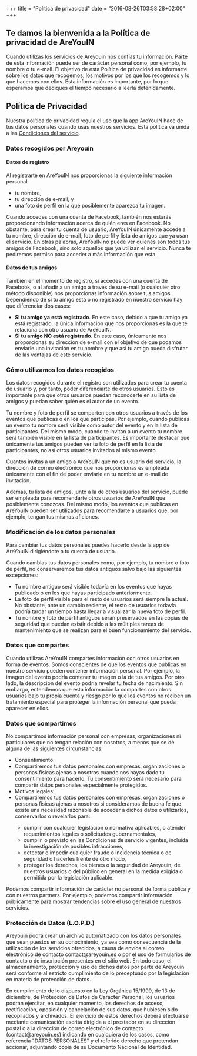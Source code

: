 +++
title = "Política de privacidad"
date = "2016-08-26T03:58:28+02:00"
+++
<div class="legal-info">
  <h2>Te damos la bienvenida a la Política de privacidad de AreYouIN</h2>
  <p>Cuando utilizas los servicios de Areyouin nos confías tu información. Parte de esta información puede ser de carácter personal como, por ejemplo, tu nombre o tu e-mail. El objetivo de esta Política de privacidad es informarte sobre los datos que recogemos, los motivos por los que los recogemos y lo que hacemos con ellos. Esta información es importante, por lo que esperamos que dediques el tiempo necesario a leerla detenidamente.</p>
  <h2>Política de Privacidad</h2>
  <p>Nuestra política de privacidad regula el uso que la app AreYouIN hace de tus datos personales cuando usas nuestros servicios. Esta política va unida a las <a href="/legal/terms">Condiciones del servicio</a>.</p>
</div>

<div class="legal-info">
  <h3>Datos recogidos por Areyouin</h3>
  <h4>Datos de registro</h4>
  <p>Al registrarte en AreYouIN nos proporcionas la siguiente información personal:</p>
  <ul>
    <li>tu nombre,</li>
    <li>tu dirección de e-mail, y</li>
    <li>una foto de perfil en la que posiblemente aparezca tu imagen.</li>
  </ul>
  <p>Cuando accedes con una cuenta de Facebook, también nos estarás proporcionando información acerca de quién eres en Facebook. No obstante, para crear tu cuenta de usuario, AreYouIN únicamente accede a tu nombre, dirección de e-mail, foto de perfil y lista de amigos que ya usan el servicio. En otras palabras, AreYouIN no puede ver quienes son todos tus amigos de Facebook, sino solo aquellos que ya utilizan el servicio. Nunca te pediremos permiso para acceder a más información que esta.</p>

  <h4>Datos de tus amigos</h4>
  <p>También en el momento de registro, si accedes con una cuenta de Facebook, o al añadir a un amigo a través de su e-mail (o cualquier otro método disponible) nos proporcionas información sobre tus amigos. Dependiendo de si tu amigo está o no registrado en nuestro servicio hay que diferenciar dos casos:</p>

  <ul>
    <li><strong>Si tu amigo ya está registrado</strong>. En este caso, debido a que tu amigo ya está registrado, la única información que nos proporcionas es la que te relaciona con otro usuario de AreYouIN.</li>
    <li><strong>Si tu amigo NO está registrado</strong>. En este caso, únicamente nos proporcionas su dirección de e-mail con el objetivo de que podamos enviarle una invitación en tu nombre y que así tu amigo pueda disfrutar de las ventajas de este servicio.</li>
  </ul>
</div>

<div class="legal-info">
  <h3>Cómo utilizamos los datos recogidos</h3>
  <p>Los datos recogidos durante el registro son utilizados para crear tu cuenta de usuario y, por tanto, poder diferenciarte de otros usuarios. Esto es importante para que otros usuarios puedan reconocerte en su lista de amigos y puedan saber quién es el autor de un evento.</p>
  <p>Tu nombre y foto de perfil se comparten con otros usuarios a través de los eventos que publicas o en los que participas. Por ejemplo, cuando publicas un evento tu nombre será visible como autor del evento y en la lista de participantes. Del mismo modo, cuando te invitan a un evento tu nombre será también visible en la lista de participantes. Es importante destacar que únicamente tus amigos pueden ver tu foto de perfil en la lista de participantes, no así otros usuarios invitados al mismo evento.</p>
  <p>Cuantos invitas a un amigo a AreYouIN que no es usuario del servicio, la dirección de correo electrónico que nos proporcionas es empleada únicamente con el fin de poder enviarle en tu nombre un e-mail de invitación.</p>
  <p>Además, tu lista de amigos, junto a la de otros usuarios del servicio, puede ser empleada para recomendarte otros usuarios de AreYouIN que posiblemente conozcas. Del mismo modo, los eventos que publicas en AreYouIN pueden ser utilizados para recomendarte a usuarios que, por ejemplo, tengan tus mismas aficiones.</p>
</div>

<div class="legal-info">
  <h3>Modificación de los datos personales</h3>
  <p>Para cambiar tus datos personales puedes hacerlo desde la app de AreYouIN dirigiéndote a tu cuenta de usuario.</p>
  <p>Cuando cambias tus datos personales como, por ejemplo, tu nombre o foto de perfil, no conservaremos tus datos antiguos salvo bajo las siguientes excepciones:</p>
  <ul>
    <li>Tu nombre antiguo será visible todavía en los eventos que hayas publicado o en los que hayas participado anteriormente.</li>
    <li>La foto de perfil visible para el resto de usuarios será siempre la actual. No obstante, ante un cambio reciente, el resto de usuarios todavía podría tardar un tiempo hasta llegar a visualizar la nueva foto de perfil.</li>
    <li>Tu nombre y foto de perfil antiguos serán preservados en las copias de seguridad que puedan existir debido a las múltiples tareas de mantenimiento que se realizan para el buen funcionamiento del servicio.</li>
  </ul>
</div>

<div class="legal-info">
  <h3>Datos que compartes</h3>
  <p>Cuando utilizas AreYouIN compartes información con otros usuarios en forma de eventos. Somos conscientes de que los eventos que publicas en nuestro servicio pueden contener información personal. Por ejemplo, la imagen del evento podría contener tu imagen o la de tus amigos. Por otro lado, la descripción del evento podría revelar tu fecha de nacimiento. Sin embargo, entendemos que esta información la compartes con otros usuarios bajo tu propia cuenta y riesgo por lo que los eventos no reciben un tratamiento especial para proteger la información personal que pueda aparecer en ellos.</p>
</div>

<div class="legal-info">
  <h3>Datos que compartimos</h3>
  <p>No compartimos información personal con empresas, organizaciones ni particulares que no tengan relación con nosotros, a menos que se dé alguna de las siguientes circunstancias:</p>
  <ul>
  <li class="title">Consentimiento:</li>
  <li class="body">Compartiremos tus datos personales con empresas, organizaciones o personas físicas ajenas a  nosotros cuando nos hayas dado tu consentimiento para hacerlo. Tu consentimiento será necesario para compartir datos personales especialmente protegidos.</li>
  <li class="title">Motivos legales:</li>
  <li class="body">Compartiremos tus datos personales con empresas, organizaciones o personas físicas ajenas a nosotros si consideramos de buena fe que existe una necesidad razonable de acceder a dichos datos o utilizarlos, conservarlos o revelarlos para:</li>
    <ul>
      <li>cumplir con cualquier legislación o normativa aplicables, o atender requerimientos legales o solicitudes gubernamentales,</li>
      <li>cumplir lo previsto en las Condiciones de servicio vigentes, incluida la investigación de posibles infracciones,</li>
      <li>detectar o impedir cualquier fraude o incidencia técnica o de seguridad o hacerles frente de otro modo,</li>
      <li>proteger los derechos, los bienes o la seguridad de Areyouin, de nuestros usuarios o del público en general en la medida exigida o permitida por la legislación aplicable.</li>
    </ul>
  </ul>
  <p>Podemos compartir información de carácter no personal de forma pública y con nuestros partners. Por ejemplo, podemos compartir información públicamente para mostrar tendencias sobre el uso general de nuestros servicios.</p>
</div>

<div class="legal-info">
  <h3>Protección de Datos (L.O.P.D.)</h3>
  <p>Areyouin podrá crear un archivo automatizado con los datos personales que sean puestos en su conocimiento, ya sea como consecuencia de la utilización de los servicios ofrecidos, a causa de envíos al correo electrónico de contacto contact@areyouin.es o por el uso de formularios de contacto o de inscripción presentes en el sitio web. En todo caso, el almacenamiento, protección y uso de dichos datos por parte de Areyouin será conforme al estricto cumplimiento de lo preceptuado por la legislación en materia de protección de datos.</p>
  <p>En cumplimiento de lo dispuesto en la Ley Orgánica 15/1999, de 13 de diciembre, de Protección de Datos de Carácter Personal, los usuarios podrán ejercitar, en cualquier momento, los derechos de acceso, rectificación, oposición y cancelación de sus datos, que hubiesen sido recopilados y archivados. El ejercicio de estos derechos deberá efectuarse mediante comunicación escrita dirigida a el prestador en su dirección postal o a la dirección de correo electrónico de contacto (contact@areyouin.es) indicando en cualquiera de los casos, como referencia "DATOS PERSONALES" y el referido derecho que pretendan accionar, adjuntando copia de su Documento Nacional de Identidad.</p>
</div>
